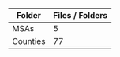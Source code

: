 | Folder   |   Files / Folders |
|----------|-------------------|
| MSAs     |                 5 |
| Counties |                77 |